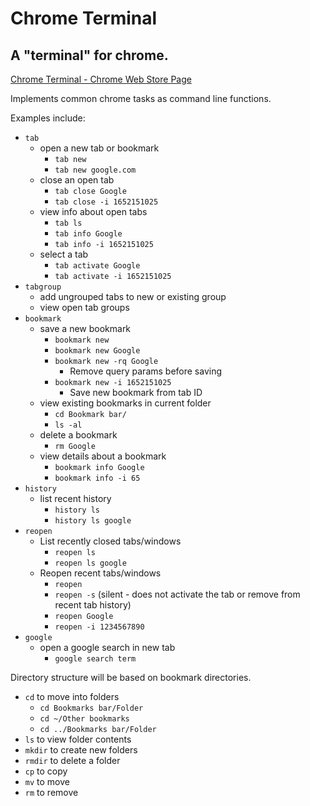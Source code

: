 # Chrome Terminal

## A "terminal" for chrome.

[Chrome Terminal - Chrome Web Store Page](https://chromewebstore.google.com/detail/chrome-terminal/ohejbgphpjcioiglmmpogdpffiacfkke)

Implements common chrome tasks as command line functions.

Examples include:
 - `tab`
   - open a new tab or bookmark
     - `tab new`
     - `tab new google.com`
   - close an open tab
     - `tab close Google`
     - `tab close -i 1652151025`
   - view info about open tabs
     - `tab ls`
     - `tab info Google`
     - `tab info -i 1652151025`
   - select a tab
     - `tab activate Google`
     - `tab activate -i 1652151025`
 - `tabgroup`
   - add ungrouped tabs to new or existing group
   - view open tab groups
 - `bookmark`
   - save a new bookmark
     - `bookmark new`
     - `bookmark new Google`
     - `bookmark new -rq Google`
       - Remove query params before saving
     - `bookmark new -i 1652151025`
       - Save new bookmark from tab ID
   - view existing bookmarks in current folder
     - `cd Bookmark bar/`
     - `ls -al`
   - delete a bookmark
     - `rm Google`
   - view details about a bookmark
     - `bookmark info Google`
     - `bookmark info -i 65`
 - `history`
   - list recent history
     - `history ls`
     - `history ls google`
 - `reopen`
   - List recently closed tabs/windows
     - `reopen ls`
     - `reopen ls google`
   - Reopen recent tabs/windows
     - `reopen`
     - `reopen -s` (silent - does not activate the tab or remove from recent tab history)
     - `reopen Google`
     - `reopen -i 1234567890`
 - `google`
   - open a google search in new tab
     - `google search term`

Directory structure will be based on bookmark directories.
 - `cd` to move into folders
   - `cd Bookmarks bar/Folder`
   - `cd ~/Other bookmarks`
   - `cd ../Bookmarks bar/Folder`
 - `ls` to view folder contents
 - `mkdir` to create new folders
 - `rmdir` to delete a folder
 - `cp` to copy
 - `mv` to move
 - `rm` to remove
